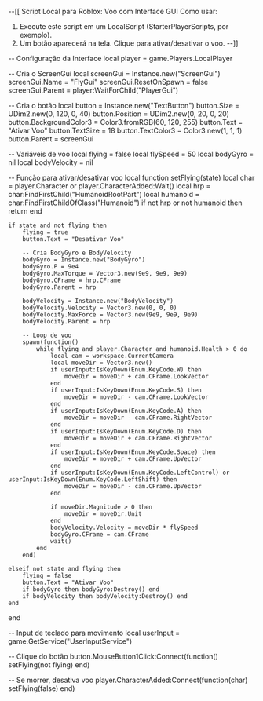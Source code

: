 --[[
Script Local para Roblox: Voo com Interface GUI
Como usar:
1. Execute este script em um LocalScript (StarterPlayerScripts, por exemplo).
2. Um botão aparecerá na tela. Clique para ativar/desativar o voo.
--]]

-- Configuração da Interface
local player = game.Players.LocalPlayer

-- Cria o ScreenGui
local screenGui = Instance.new("ScreenGui")
screenGui.Name = "FlyGui"
screenGui.ResetOnSpawn = false
screenGui.Parent = player:WaitForChild("PlayerGui")

-- Cria o botão
local button = Instance.new("TextButton")
button.Size = UDim2.new(0, 120, 0, 40)
button.Position = UDim2.new(0, 20, 0, 20)
button.BackgroundColor3 = Color3.fromRGB(60, 120, 255)
button.Text = "Ativar Voo"
button.TextSize = 18
button.TextColor3 = Color3.new(1, 1, 1)
button.Parent = screenGui

-- Variáveis de voo
local flying = false
local flySpeed = 50
local bodyGyro = nil
local bodyVelocity = nil

-- Função para ativar/desativar voo
local function setFlying(state)
    local char = player.Character or player.CharacterAdded:Wait()
    local hrp = char:FindFirstChild("HumanoidRootPart")
    local humanoid = char:FindFirstChildOfClass("Humanoid")
    if not hrp or not humanoid then return end

    if state and not flying then
        flying = true
        button.Text = "Desativar Voo"

        -- Cria BodyGyro e BodyVelocity
        bodyGyro = Instance.new("BodyGyro")
        bodyGyro.P = 9e4
        bodyGyro.MaxTorque = Vector3.new(9e9, 9e9, 9e9)
        bodyGyro.CFrame = hrp.CFrame
        bodyGyro.Parent = hrp

        bodyVelocity = Instance.new("BodyVelocity")
        bodyVelocity.Velocity = Vector3.new(0, 0, 0)
        bodyVelocity.MaxForce = Vector3.new(9e9, 9e9, 9e9)
        bodyVelocity.Parent = hrp

        -- Loop de voo
        spawn(function()
            while flying and player.Character and humanoid.Health > 0 do
                local cam = workspace.CurrentCamera
                local moveDir = Vector3.new()
                if userInput:IsKeyDown(Enum.KeyCode.W) then
                    moveDir = moveDir + cam.CFrame.LookVector
                end
                if userInput:IsKeyDown(Enum.KeyCode.S) then
                    moveDir = moveDir - cam.CFrame.LookVector
                end
                if userInput:IsKeyDown(Enum.KeyCode.A) then
                    moveDir = moveDir - cam.CFrame.RightVector
                end
                if userInput:IsKeyDown(Enum.KeyCode.D) then
                    moveDir = moveDir + cam.CFrame.RightVector
                end
                if userInput:IsKeyDown(Enum.KeyCode.Space) then
                    moveDir = moveDir + cam.CFrame.UpVector
                end
                if userInput:IsKeyDown(Enum.KeyCode.LeftControl) or userInput:IsKeyDown(Enum.KeyCode.LeftShift) then
                    moveDir = moveDir - cam.CFrame.UpVector
                end

                if moveDir.Magnitude > 0 then
                    moveDir = moveDir.Unit
                end
                bodyVelocity.Velocity = moveDir * flySpeed
                bodyGyro.CFrame = cam.CFrame
                wait()
            end
        end)

    elseif not state and flying then
        flying = false
        button.Text = "Ativar Voo"
        if bodyGyro then bodyGyro:Destroy() end
        if bodyVelocity then bodyVelocity:Destroy() end
    end
end

-- Input de teclado para movimento
local userInput = game:GetService("UserInputService")

-- Clique do botão
button.MouseButton1Click:Connect(function()
    setFlying(not flying)
end)

-- Se morrer, desativa voo
player.CharacterAdded:Connect(function(char)
    setFlying(false)
end)
